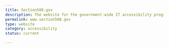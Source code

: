 ```yaml
---
title: Section508.gov
description: The website for the government-wide IT accessibility program. Get resources and guidance on how to build accessible information technology.
permalink: www.section508.gov
type: website
category: accessibility
status: current

---
```


